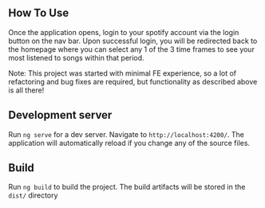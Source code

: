 ## How To Use
Once the application opens, login to your spotify account via the login button on the nav bar. Upon successful login, you will be redirected back to the homepage where you can select any 1 of the 3 time frames to see your most listened to songs within that period.

Note: This project was started with minimal FE experience, so a lot of refactoring and bug fixes are required, but functionality as described above is all there!

## Development server

Run `ng serve` for a dev server. Navigate to `http://localhost:4200/`. The application will automatically reload if you change any of the source files.

## Build

Run `ng build` to build the project. The build artifacts will be stored in the `dist/` directory
